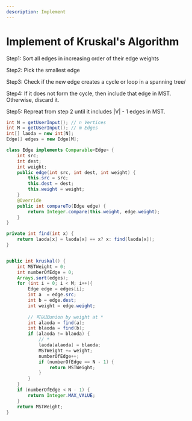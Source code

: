 ```yaml
---
description: Implement
---
```


# Implement of Kruskal's Algorithm

Step1: Sort all edges in increasing order of their edge weights

Step2: Pick the smallest edge

Step3: Check if the new edge creates a cycle or loop in a spanning tree/

Step4: If it does not form the cycle, then include that edge in MST. Otherwise, discard it.

Step5: Repreat from step 2 until it includes |V| - 1 edges in MST.

```java
int N = getUserInput(); // n Vertices
int M = getUserInput(); // m Edges
int[] laoda = new int[N];
Edge[] edges = new Edge[M];

class Edge implements Comparable<Edge> {
    int src;
    int dest;
    int weight;
    public edge(int src, int dest, int weight) {
        this.src = src;
        this.dest = dest;
        this.weight = weight;
    }
    @Override
    public int compareTo(Edge edge) {
        return Integer.compare(this.weight, edge.weight);
    }
}

private int find(int x) {
    return laoda[x] = laoda[x] == x? x: find(laoda[x]);
}


public int kruskal() {
    int MSTWeight = 0;
    int numberOfEdge = 0;
    Arrays.sort(edges);
    for (int i = 0; i < M; i++){
        Edge edge = edges[i];
        int a  = edge.src;
        int b = edge.dest;
        int weight = edge.weight;
        
        // 可以加union by weight at *
        int alaoda = find(a);
        int blaoda = find(b);
        if (alaoda != blaoda) {
            // *
            laoda[alaoda] = blaoda;
            MSTWeight += weight;
            numberOfEdge++;
            if (numberOfEdge == N - 1) {
                return MSTWeight;
            }
        }
    }
    if (numberOfEdge < N - 1) {
        return Integer.MAX_VALUE;
    }
    return MSTWeight;
}
```

